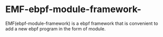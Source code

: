 # EMF-ebpf-module-framework-
EMF(ebpf-module-framework) is a ebpf framework that is convenient to add a new ebpf program in the form of module.
